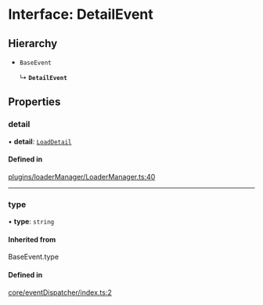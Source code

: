 # Interface: DetailEvent

## Hierarchy

- `BaseEvent`

  ↳ **`DetailEvent`**

## Properties

### detail

• **detail**: [`LoadDetail`](LoadDetail.md)

#### Defined in

[plugins/loaderManager/LoaderManager.ts:40](https://github.com/Shiotsukikaedesari/vis-three/blob/a569a59e/packages/plugins/loaderManager/LoaderManager.ts#L40)

___

### type

• **type**: `string`

#### Inherited from

BaseEvent.type

#### Defined in

[core/eventDispatcher/index.ts:2](https://github.com/Shiotsukikaedesari/vis-three/blob/a569a59e/packages/core/eventDispatcher/index.ts#L2)
